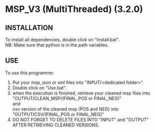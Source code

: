 # MSP_V3 (MultiThreaded) (3.2.0)



## INSTALLATION

To install all dependencies, double click on "Install.bat".<br>
NB: Make sure that python is in the path variables.

## USE

To use this programme:

1) Put your msp, json or xml files into "INPUT/\<dedicated folder\>".
2) Double click on "Use.bat".
3) when the execution is finished, retrieve your cleaned msp files into <br>"OUTPUT/CLEAN_MSP/(FINAL_POS or FINAL_NEG)"<br>and<br>csv version of the cleaned msp (POS and NEG) into<br>"OUTPUT/CSV/(FINAL_POS or FINAL_NEG)"
4) DO NOT FORGET TO DELETE FILES INTO "INPUT" and "OUTPUT" AFTER RETRIEVING CLEANED VERSIONS.